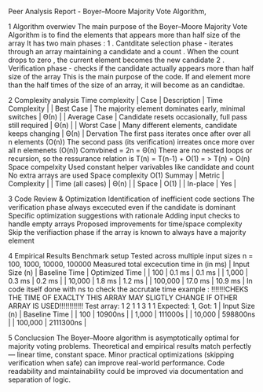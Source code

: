 Peer Analysis Report - Boyer–Moore Majority Vote Algorithm,

1 Algorithm overwiev 
    The main purpose of the Boyer–Moore Majority Vote Algorithm is to find the elements that appears more than half size of the array 
    It has two main phases : 
      1 . Cantditate selection phase - iterates through an array maintaining a candidate and a count . When the count drops to zero , the current element becomes the new candidate 
      2 . Verification phase - checks if the candidate actually appears more than half size of the array
    This is the main purpose of the code. If and element more than the half times of the size of an array, it will become as an candidtae.
    
2 Complexity analysis
    Time complexity
      | Case             | Description                                             | Time Complexity |
      | Best Case        | The majority element dominates early, minimal switches  | Θ(n)            |
      | Average Case     | Candidate resets occasionally, full pass still required | Θ(n)            |
      | Worst Case       | Many different elements, candidate keeps changing       | Θ(n)            |
    Dervation 
      The first pass iterates once after over all n elements (O(n)) 
      The second pass (its verification) irreates once more over all n elemenets (O(n))
      Comvbined = 2n = Θ(n)
        There are no nested loops or recursion, so the ressurance relation is 
            T(n) = T(n-1) + O(1) = > T(n) = O(n)
    Space compelxity
      Used constant helper varivables like candidate and count 
      No extra arrays are used
      Space complexity O(1)
    Summay
      | Metric             | Complexity |
      | Time (all cases)   | Θ(n)       |
      | Space              | O(1)       |
      | In-place           | Yes        |
      
3 Code Review & Optimization
    Identification of inefficient code sections 
        The verification phase always excecuted even if the candidate is dominant 
    Specific optimization suggestions with rationale 
        Adding input checks to handle empty arrays
    Proposed improvements for time/space complexity 
        Skip the verifiaction phase if the array is known to always have a majority element
        
4 Empirical Results 
    Benchmark setup
        Tested across multiple input sizes
            n = 100, 1000, 10000, 100000
        Measured total excecution time in (in ms)
            | Input Size (n) | Baseline Time | Optimized Time |
            | 100            | 0.1 ms        | 0.1 ms         |
            | 1,000          | 0.3 ms        | 0.2 ms         |
            | 10,000         | 1.8 ms        | 1.2 ms         |
            | 100,000        | 17.0 ms       | 10.9 ms        |
        In code itself done with ns to check the accrutate time 
            example :
                !!!!!!!CHEKS THE TIME OF EXACLTY THIS ARRAY MAY SLIGTLY CHANGE IF OTHER ARRAY IS USED!!!!!!!!!!!!
                Test array: 1 2 1 1 3 1 1 
                Expected: 1, Got: 1
            | Input Size (n) | Baseline Time |
            | 100            | 10900ns       |
            | 1,000          | 111000s       |
            | 10,000         | 598800ns      |
            | 100,000        | 2111300ns     |
            
  5 Conclucsion
    The Boyer–Moore algorithm is asymptotically optimal for majority voting problems.
    Theoretical and empirical results match perfectly — linear time, constant space.
    Minor practical optimizations (skipping verification when safe) can improve real-world performance.
    Code readability and maintainability could be improved via documentation and separation of logic.
  

